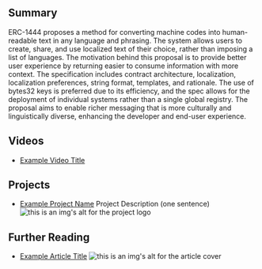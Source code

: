 ## Summary

ERC-1444 proposes a method for converting machine codes into human-readable text in any language and phrasing. The system allows users to create, share, and use localized text of their choice, rather than imposing a list of languages. The motivation behind this proposal is to provide better user experience by returning easier to consume information with more context. The specification includes contract architecture, localization, localization preferences, string format, templates, and rationale. The use of bytes32 keys is preferred due to its efficiency, and the spec allows for the deployment of individual systems rather than a single global registry. The proposal aims to enable richer messaging that is more culturally and linguistically diverse, enhancing the developer and end-user experience.

## Videos

- [Example Video Title](https://www.youtube.com/watch?v=TDGq4aeevgY)

## Projects

- [Example Project Name](https://xxxx.xxx/xxxxx) Project Description (one sentence) ![this is an img's alt for the project logo](https://xxxx.xxx/project-logo.xxx)

## Further Reading

- [Example Article Title](https://xxxx.xxx/xxxxx) ![this is an img's alt for the article cover](https://xxxx.xxx/article-cover.xxx)
